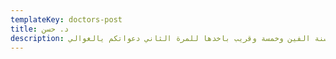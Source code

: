 ```yaml
---
templateKey: doctors-post
title: د. حسن
description: دكتور جراحة حائز على شهادات عالمية جدا من ايطاليا والمانيا والسعودية ماخد افضل دكتور في العالم لسنة الفين وخمسة وقريب باخدها للمرة الثاني دعواتكم يالغوالي
---
```


